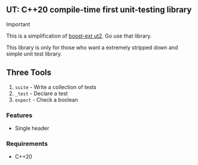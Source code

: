 ## UT: C++20 compile-time first unit-testing library

> [!IMPORTANT]
>
> This is a simplification of [boost-ext ut2](https://github.com/boost-ext/ut2). Go use that library.
>
> This library is only for those who want a extremely stripped down and simple unit test library.

## Three Tools

1. `suite` - Write a collection of tests
2. `_test` - Declare a test
3. `expect` - Check a boolean

### Features

- Single header

### Requirements

- C++20
